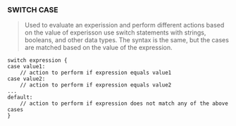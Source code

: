 ### SWITCH CASE

> Used to evaluate an experission and perform different actions based on the value of experisson
> use switch statements with strings, booleans, and other data types. The syntax is the same, but the cases are matched based on the value of the expression.

```
switch expression {
case value1:
    // action to perform if expression equals value1
case value2:
    // action to perform if expression equals value2
...
default:
    // action to perform if expression does not match any of the above cases
}
```